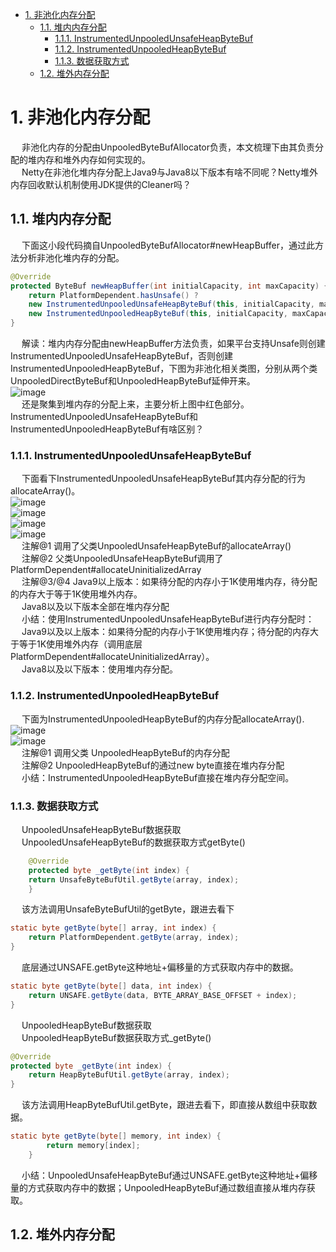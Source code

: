 

<!-- TOC -->

- [1. 非池化内存分配](#1-非池化内存分配)
    - [1.1. 堆内内存分配](#11-堆内内存分配)
        - [1.1.1. InstrumentedUnpooledUnsafeHeapByteBuf](#111-instrumentedunpooledunsafeheapbytebuf)
        - [1.1.2. InstrumentedUnpooledHeapByteBuf](#112-instrumentedunpooledheapbytebuf)
        - [1.1.3. 数据获取方式](#113-数据获取方式)
    - [1.2. 堆外内存分配](#12-堆外内存分配)

<!-- /TOC -->

# 1. 非池化内存分配  
<!-- 
https://blog.csdn.net/gaoliang1719/article/details/113787703
-->
&emsp; 非池化内存的分配由UnpooledByteBufAllocator负责，本文梳理下由其负责分配的堆内存和堆外内存如何实现的。  
&emsp; Netty在非池化堆内存分配上Java9与Java8以下版本有啥不同呢？Netty堆外内存回收默认机制使用JDK提供的Cleaner吗？  


## 1.1. 堆内内存分配
&emsp; 下面这小段代码摘自UnpooledByteBufAllocator#newHeapBuffer，通过此方法分析非池化堆内存的分配。  

```java
@Override
protected ByteBuf newHeapBuffer(int initialCapacity, int maxCapacity) {
    return PlatformDependent.hasUnsafe() ?
    new InstrumentedUnpooledUnsafeHeapByteBuf(this, initialCapacity, maxCapacity) :
    new InstrumentedUnpooledHeapByteBuf(this, initialCapacity, maxCapacity);
}
```
&emsp; 解读：堆内内存分配由newHeapBuffer方法负责，如果平台支持Unsafe则创建InstrumentedUnpooledUnsafeHeapByteBuf，否则创建InstrumentedUnpooledHeapByteBuf，下图为非池化相关类图，分别从两个类UnpooledDirectByteBuf和UnpooledHeapByteBuf延伸开来。  
![image](http://www.wt1814.com/static/view/images/microService/netty/netty-126.png)  
&emsp; 还是聚集到堆内存的分配上来，主要分析上图中红色部分。InstrumentedUnpooledUnsafeHeapByteBuf和InstrumentedUnpooledHeapByteBuf有啥区别？  

### 1.1.1. InstrumentedUnpooledUnsafeHeapByteBuf  
&emsp; 下面看下InstrumentedUnpooledUnsafeHeapByteBuf其内存分配的行为allocateArray()。   
![image](http://www.wt1814.com/static/view/images/microService/netty/netty-127.png)  
![image](http://www.wt1814.com/static/view/images/microService/netty/netty-128.png)  
![image](http://www.wt1814.com/static/view/images/microService/netty/netty-129.png)  
![image](http://www.wt1814.com/static/view/images/microService/netty/netty-130.png)  
&emsp; 注解@1 调用了父类UnpooledUnsafeHeapByteBuf的allocateArray()  
&emsp; 注解@2 父类UnpooledUnsafeHeapByteBuf调用了PlatformDependent#allocateUninitializedArray  
&emsp; 注解@3/@4  Java9以上版本：如果待分配的内存小于1K使用堆内存，待分配的内存大于等于1K使用堆外内存。  
&emsp; Java8以及以下版本全部在堆内存分配  
&emsp; 小结：使用InstrumentedUnpooledUnsafeHeapByteBuf进行内存分配时：  
&emsp; Java9以及以上版本：如果待分配的内存小于1K使用堆内存；待分配的内存大于等于1K使用堆外内存（调用底层PlatformDependent#allocateUninitializedArray）。  
&emsp; Java8以及以下版本：使用堆内存分配。  


### 1.1.2. InstrumentedUnpooledHeapByteBuf  
&emsp; 下面为InstrumentedUnpooledHeapByteBuf的内存分配allocateArray().   
![image](http://www.wt1814.com/static/view/images/microService/netty/netty-131.png)  
![image](http://www.wt1814.com/static/view/images/microService/netty/netty-132.png)  
&emsp; 注解@1 调用父类 UnpooledHeapByteBuf的内存分配  
&emsp; 注解@2 UnpooledHeapByteBuf的通过new byte直接在堆内存分配  
&emsp; 小结：InstrumentedUnpooledHeapByteBuf直接在堆内存分配空间。  


### 1.1.3. 数据获取方式  
&emsp; UnpooledUnsafeHeapByteBuf数据获取    
&emsp; UnpooledUnsafeHeapByteBuf的数据获取方式getByte()  

```java
    @Override
    protected byte _getByte(int index) {
    return UnsafeByteBufUtil.getByte(array, index);
    }
```

&emsp; 该方法调用UnsafeByteBufUtil的getByte，跟进去看下  

```java
static byte getByte(byte[] array, int index) {
    return PlatformDependent.getByte(array, index);
}
```

&emsp; 底层通过UNSAFE.getByte这种地址+偏移量的方式获取内存中的数据。  

```java
static byte getByte(byte[] data, int index) {
    return UNSAFE.getByte(data, BYTE_ARRAY_BASE_OFFSET + index);
}
```

&emsp; UnpooledHeapByteBuf数据获取  
&emsp; UnpooledHeapByteBuf数据获取方式_getByte()  

```java
@Override
protected byte _getByte(int index) {
    return HeapByteBufUtil.getByte(array, index);
}
```
&emsp; 该方法调用HeapByteBufUtil.getByte，跟进去看下，即直接从数组中获取数据。  

```java
static byte getByte(byte[] memory, int index) {
        return memory[index];
    }
```
&emsp; 小结：UnpooledUnsafeHeapByteBuf通过UNSAFE.getByte这种地址+偏移量的方式获取内存中的数据；UnpooledHeapByteBuf通过数组直接从堆内存获取。  

## 1.2. 堆外内存分配  

